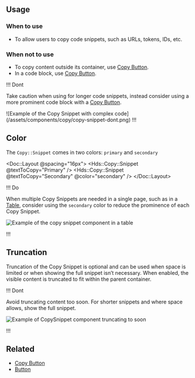 ## Usage

### When to use

- To allow users to copy code snippets, such as URLs, tokens, IDs, etc.

### When not to use

- To copy content outside its container, use [Copy Button](/components/copy/button).
- In a code block, use [Copy Button](/components/copy/button).


!!! Dont

Take caution when using for longer code snippets, instead consider using a more prominent code block with a [Copy Button](/components/copy/button).

![Example of the Copy Snippet with complex code] (/assets/components/copy/copy-snippet-dont.png)
!!!

## Color

The `Copy::Snippet` comes in two colors: `primary` and `secondary`

<Doc::Layout @spacing="16px">
<Hds::Copy::Snippet @textToCopy="Primary" /> 
<Hds::Copy::Snippet @textToCopy="Secondary" @color="secondary" />
</Doc::Layout>

!!! Do

When multiple Copy Snippets are needed in a single page, such as in a [Table](/components/table), consider using the `secondary` color to reduce the prominence of each Copy Snippet.

![Example of the copy snippet component in a table](/assets/components/copy/copy-snippet-table-do.png)

!!!

## Truncation

Truncation of the Copy Snippet is optional and can be used when space is limited or when showing the full snippet isn’t necessary. When enabled, the visible content is truncated to fit within the parent container. 

!!! Dont

Avoid truncating content too soon. For shorter snippets and where space allows, show the full snippet. 

![Example of CopySnippet component truncating to soon](/assets/components/copy/copy-snippet-truncation-dont.png)

!!!

## Related

- [Copy Button](/components/copy/button)
- [Button](/components/button)